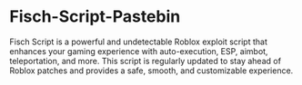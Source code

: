 # Fisch-Script-Pastebin
Fisch Script is a powerful and undetectable Roblox exploit script that enhances your gaming experience with auto-execution, ESP, aimbot, teleportation, and more. This script is regularly updated to stay ahead of Roblox patches and provides a safe, smooth, and customizable experience.
